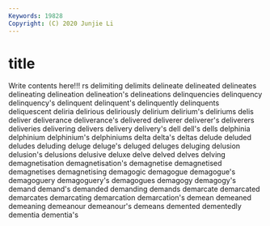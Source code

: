 ```yaml
---
Keywords: 19828
Copyright: (C) 2020 Junjie Li
---
```


# title

Write contents here!!!
rs 
delimiting 
delimits 
delineate 
delineated 
delineates
delineating 
delineation 
delineation's 
delineations 
delinquencies 
delinquency 
delinquency's 
delinquent 
delinquent's 
delinquently
delinquents 
deliquescent 
deliria 
delirious 
deliriously 
delirium 
delirium's 
deliriums 
delis 
deliver
deliverance 
deliverance's 
delivered 
deliverer 
deliverer's 
deliverers 
deliveries 
delivering 
delivers 
delivery
delivery's 
dell 
dell's 
dells 
delphinia 
delphinium 
delphinium's 
delphiniums 
delta 
delta's
deltas 
delude 
deluded 
deludes 
deluding 
deluge 
deluge's 
deluged 
deluges 
deluging
delusion 
delusion's 
delusions 
delusive 
deluxe 
delve 
delved 
delves 
delving 
demagnetisation
demagnetisation's 
demagnetise 
demagnetised 
demagnetises 
demagnetising 
demagogic 
demagogue 
demagogue's 
demagoguery 
demagoguery's
demagogues 
demagogy 
demagogy's 
demand 
demand's 
demanded 
demanding 
demands 
demarcate 
demarcated
demarcates 
demarcating 
demarcation 
demarcation's 
demean 
demeaned 
demeaning 
demeanour 
demeanour's 
demeans
demented 
dementedly 
dementia 
dementia's 
